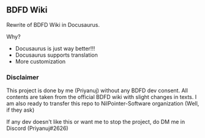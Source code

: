 ## BDFD Wiki
Rewrite of BDFD Wiki in Docusaurus.

Why?
- Docusaurus is just way better!!!
- Docusaurus supports translation
- More customization


### Disclaimer
This project is done by me (Priyanuj) without any BDFD dev consent. All contents are taken from the official BDFD wiki with
slight changes in texts. I am also ready to transfer this repo to NilPointer-Software organization (Well, if they ask)

If any dev doesn't like this or want me to stop the project, do DM me in Discord (Priyanuj#2626)
